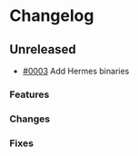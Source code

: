 # Changelog

## Unreleased

- [#0003](https://github.com/ignite/ignite-files/pull/3) Add Hermes binaries

### Features

### Changes

### Fixes


